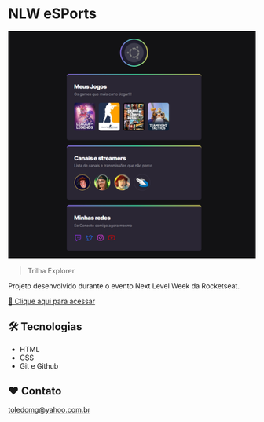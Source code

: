 # NLW eSPorts

![preview](./.github/preview.png)

> Trilha Explorer

Projeto desenvolvido durante o evento Next Level Week da Rocketseat.

[🔗 Clique aqui para acessar](https://toledomg.github.io/project_nlw-esports-explorer/)

## 🛠️ Tecnologias

- HTML
- CSS
- Git e Github

## ❤️ Contato

toledomg@yahoo.com.br
